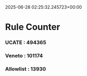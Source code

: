 2025-06-28 02:25:32.245723+00:00
# Rule Counter 
 ### UCATE : 494365

 ### Veneto : 101174

 ### Allowlist : 13930